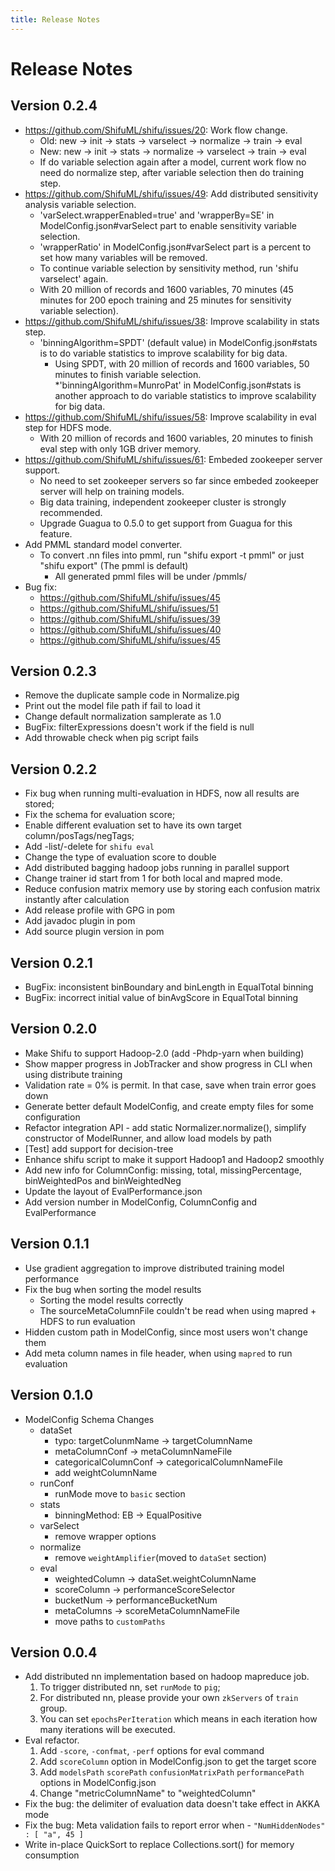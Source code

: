 ```yaml
---
title: Release Notes
---
```


Release Notes
=========

Version 0.2.4
-------------

* https://github.com/ShifuML/shifu/issues/20: Work flow change.
	* Old: new -> init -> stats -> varselect -> normalize -> train -> eval
    * New: new -> init -> stats -> normalize -> varselect -> train -> eval
    * If do variable selection again after a model, current work flow no need do normalize step, after variable selection then do training step.
* https://github.com/ShifuML/shifu/issues/49: Add distributed sensitivity analysis variable selection.
    * 'varSelect.wrapperEnabled=true' and 'wrapperBy=SE' in ModelConfig.json#varSelect part to enable sensitivity variable selection.
    * 'wrapperRatio' in ModelConfig.json#varSelect part is a percent to set how many variables will be removed.
    * To continue variable selection by sensitivity method, run 'shifu varselect' again. 
    * With 20 million of records and 1600 variables, 70 minutes (45 minutes for 200 epoch training and 25 minutes for sensitivity variable selection).
* https://github.com/ShifuML/shifu/issues/38: Improve scalability in stats step.
    * 'binningAlgorithm=SPDT' (default value) in ModelConfig.json#stats is to do variable statistics to improve scalability for big data.
        * Using SPDT, with 20 million of records and 1600 variables, 50 minutes to finish variable selection.
    *'binningAlgorithm=MunroPat' in ModelConfig.json#stats is another approach to do variable statistics to improve scalability for big data.
* https://github.com/ShifuML/shifu/issues/58: Improve scalability in eval step for HDFS mode.
    * With 20 million of records and 1600 variables, 20 minutes to finish eval step with only 1GB driver memory.
* https://github.com/ShifuML/shifu/issues/61: Embeded zookeeper server support.
    * No need to set zookeeper servers so far since embeded zookeeper server will help on training models.
    * Big data training, independent zookeeper cluster is strongly recommended.
    * Upgrade Guagua to 0.5.0 to get support from Guagua for this feature.
* Add PMML standard model converter.
    * To convert .nn files into pmml, run "shifu export -t pmml" or just "shifu export" (The pmml is default)
        * All generated pmml files will be under <Model-Directory>/pmmls/
* Bug fix:
    * https://github.com/ShifuML/shifu/issues/45
    * https://github.com/ShifuML/shifu/issues/51
    * https://github.com/ShifuML/shifu/issues/39
    * https://github.com/ShifuML/shifu/issues/40
    * https://github.com/ShifuML/shifu/issues/45

Version 0.2.3
-------------

* Remove the duplicate sample code in Normalize.pig
* Print out the model file path if fail to load it
* Change default normalization samplerate as 1.0
* BugFix: filterExpressions doesn't work if the field is null
* Add throwable check when pig script fails

Version 0.2.2
-------------
 
* Fix bug when running multi-evaluation in HDFS, now all results are stored;
* Fix the schema for evaluation score;
* Enable different evaluation set to have its own target column/posTags/negTags;
* Add -list/-delete for `shifu eval`
* Change the type of evaluation score to double
* Add distributed bagging hadoop jobs running in parallel support
* Change trainer id start from 1 for both local and mapred mode.
* Reduce confusion matrix memory use by storing each confusion matrix instantly after calculation
* Add release profile with GPG in pom 
* Add javadoc plugin in pom
* Add source plugin version in pom

Version 0.2.1
-------------

* BugFix: inconsistent binBoundary and binLength in EqualTotal binning
* BugFix: incorrect initial value of binAvgScore in EqualTotal binning

Version 0.2.0
-------------

* Make Shifu to support Hadoop-2.0 (add -Phdp-yarn when building)
* Show mapper progress in JobTracker and show progress in CLI when using distribute training 
* Validation rate = 0% is permit. In that case, save when train error goes down
* Generate better default ModelConfig, and create empty files for some configuration
* Refactor integration API - add static Normalizer.normalize(), simplify constructor of ModelRunner, and allow load models by path
* [Test] add support for decision-tree
* Enhance shifu script to make it support Hadoop1 and Hadoop2 smoothly
* Add new info for ColumnConfig: missing, total, missingPercentage, binWeightedPos and binWeightedNeg
* Update the layout of EvalPerformance.json
* Add version number in ModelConfig, ColumnConfig and EvalPerformance

Version 0.1.1
-------------

* Use gradient aggregation to improve distributed training model performance
* Fix the bug when sorting the model results
    * Sorting the model results correctly
	* The sourceMetaColumnFile couldn't be read when using mapred + HDFS to run evaluation 
* Hidden custom path in ModelConfig, since most users won't change them
* Add meta column names in file header, when using `mapred` to run evaluation
    
Version 0.1.0
-------------

* ModelConfig Schema Changes
    * dataSet
        * typo: targetColunmName -> targetColumnName
        * metaColumnConf -> metaColumnNameFile
        * categoricalColumnConf -> categoricalColumnNameFile
        * add weightColumnName
    * runConf
        * runMode move to ``basic`` section
    * stats
        * binningMethod: EB -> EqualPositive
    * varSelect
        * remove wrapper options
    * normalize
        * remove ``weightAmplifier``(moved to ``dataSet`` section)
    * eval
        * weightedColumn -> dataSet.weightColumnName
        * scoreColumn -> performanceScoreSelector
        * bucketNum -> performanceBucketNum
        * metaColumns -> scoreMetaColumnNameFile
        * move paths to ``customPaths``
    
Version 0.0.4
-------------

* Add distributed nn implementation based on hadoop mapreduce job.
    1. To trigger distributed nn, set ``runMode`` to ``pig``;
    2. For distributed nn, please provide your own ``zkServers`` of ``train`` group.
    3. You can set ``epochsPerIteration`` which means in each iteration how many iterations will be executed.
* Eval refactor.
    1. Add ``-score``, ``-confmat``, ``-perf`` options for eval command
    2. Add ``scoreColumn`` option in ModelConfig.json to get the target score
    3. Add ``modelsPath`` ``scorePath`` ``confusionMatrixPath`` ``performancePath`` options in ModelConfig.json
    4. Change "metricColumnName" to "weightedColumn"
* Fix the bug: the delimiter of evaluation data doesn't take effect in AKKA mode
* Fix the bug: Meta validation fails to report error when - ``"NumHiddenNodes" : [ "a", 45 ]``
* Write in-place QuickSort to replace Collections.sort() for memory consumption


